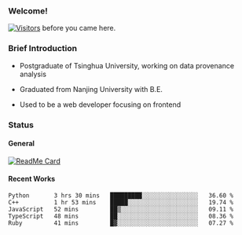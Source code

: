 ### Welcome!

[![Visitors](https://visitor-badge.laobi.icu/badge?page_id=HermitSun.HermitSun)]() before you came here.

### Brief Introduction

- Postgraduate of Tsinghua University, working on data provenance analysis

- Graduated from Nanjing University with B.E.

- Used to be a web developer focusing on frontend

### Status

#### General

[![ReadMe Card](https://github-readme-stats.hermitsun.vercel.app/api?username=HermitSun&count_private=true&show_icons=true)]()

#### Recent Works

<!--START_SECTION:waka-->
```text
Python       3 hrs 30 mins   █████████░░░░░░░░░░░░░░░░   36.60 % 
C++          1 hr 53 mins    █████░░░░░░░░░░░░░░░░░░░░   19.74 % 
JavaScript   52 mins         ██▒░░░░░░░░░░░░░░░░░░░░░░   09.11 % 
TypeScript   48 mins         ██░░░░░░░░░░░░░░░░░░░░░░░   08.36 % 
Ruby         41 mins         █▓░░░░░░░░░░░░░░░░░░░░░░░   07.27 % 
```
<!--END_SECTION:waka-->
